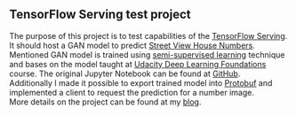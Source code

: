 ## TensorFlow Serving test project
The purpose of this project is to test capabilities of the [TensorFlow Serving](https://tensorflow.github.io/serving/). It should host a GAN model to predict [Street View House Numbers](http://ufldl.stanford.edu/housenumbers/).  
Mentioned GAN model is trained using [semi-supervised learning](https://en.wikipedia.org/wiki/Semi-supervised_learning) technique and bases on the model taught at [Udacity Deep Learning Foundations](https://www.udacity.com/course/deep-learning-nanodegree-foundation--nd101) course. The original Jupyter Notebook can be found at [GitHub](https://github.com/udacity/deep-learning/tree/master/semi-supervised).  
Additionally I made it possible to export trained model into [Protobuf](https://github.com/google/protobuf) and implemented a client to request the prediction for a number image.  
More details on the project can be found at my [blog](https://medium.com/@vitaly.bezgachev/how-to-deploy-machine-learning-models-with-tensorflow-part-1-make-your-model-ready-for-serving-776a14ec3198). 